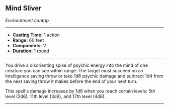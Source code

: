 ﻿## Mind Sliver
*Enchantment cantrip*
___
- **Casting Time:** 1 action
- **Range:** 60 feet
- **Components:** V
- **Duration:** 1 round

---
You drive a disorienting spike of psychic energy into the mind of one creature you can see within range. The target must succeed on an Intelligence saving throw or take 1d6 psychic damage and subtract 1d4 from the next saving throw it makes before the end of your next turn.

This spell's damage increases by 1d6 when you reach certain levels: 5th level (2d6), 11th level (3d6), and 17th level (4d6).


---
